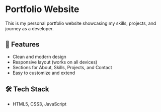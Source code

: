 # Portfolio Website

This is my personal portfolio website showcasing my skills, projects, and journey as a developer.

## 🚀 Features
- Clean and modern design
- Responsive layout (works on all devices)
- Sections for About, Skills, Projects, and Contact
- Easy to customize and extend

## 🛠️ Tech Stack
- HTML5, CSS3, JavaScript

